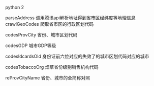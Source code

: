 python 2

parseAddress 调用腾讯api解析地址得到省市区经纬度等地理信息
crawlGeoCodes 爬取省市区的行政区划代码

codesProvCity 省份、城市区划代码

codesGDP 城市GDP等级

codesIdcardsOld 身份证前六位对应的失效了的城市区划代码对应的城市

codesTobaccoOrg 烟草省份级别销售机构代码

reProvCityName 省份、城市的全简称对照
